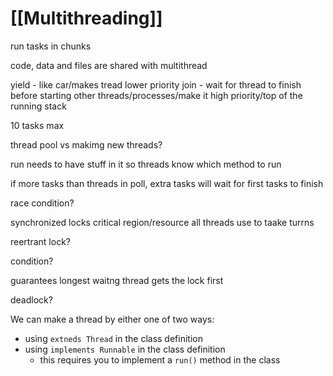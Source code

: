 # [[Multithreading]]

run tasks in chunks

code, data and files are shared with multithread

yield - like car/makes tread lower priority 
join - wait for thread to finish before starting other threads/processes/make it high priority/top of the running stack


10 tasks max

thread pool vs makimg new threads?

run needs to have stuff in it so threads know which method to run

if  more tasks than threads in poll, extra tasks will wait for first tasks to finish

race condition?

synchronized locks critical region/resource all threads use to taake turrns

reertrant lock?

condition?

guarantees longest waitng thread gets the lock first

deadlock?

We can make a thread by either one of two ways:
- using `extneds Thread` in the class definition
- using `implements Runnable` in the class definition
	- this requires you to implement a `run()` method in the class


